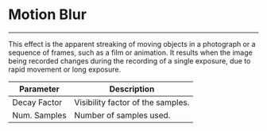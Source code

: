 # Motion Blur
---
This effect is the apparent streaking of moving objects in a photograph or a sequence of frames, such as a film or animation. It results when the image being recorded changes during the recording of a single exposure, due to rapid movement or long exposure.

| Parameter  | Description |
| ---------- | ----------- |
| Decay Factor | Visibility factor of the samples. |
| Num. Samples | Number of samples used. |